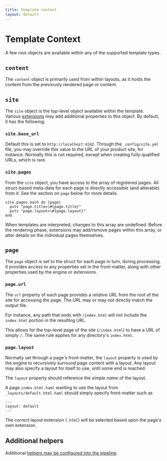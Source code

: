 ```yaml
---
title: Template context
layout: default
---
```


<div class="page-header">
<h1>Template Context</h1>
</div>

A few root objects are available within any of the supported template types.

## `content`

The `content` object is primarily used from within layouts, as it holds
the content from the previously rendered page or content.  

## `site`

The `site` object is the top-level object available within the template.  
Various [extensions](/extensions/) may add additional properties to this 
object.  By default, it has the following:

### `site.base_url`

Default this is set to `http://localhost:4242`.  Through the `_config/site.yml`
file, you may override this value to the URL of your product site, for instance.
Normally this is not required, except when creating fully-qualified URLs, which is
rare.

### `site.pages`

From the `site` object, you have access to the array of registered pages. All
struct-based meta-data for each page is directly accessible (and alterable)
from it.  See the section on `page` below for more details.

    site.pages.each do |page|
      puts "page.title=\#{page.title}"
      puts "page.layout=\#{page.layout}"
    end

When templates are interpreted, changes to this array are undefined.  Before the
rendering phase, extensions may add/remove pages within this array, or alter details
on the individual pages themselves.

## `page`

The `page` object is set to the struct for each page in turn, during processing.
It provides access to any properties set in the front-matter, along with
other properties used by the engine or extensions.

### `page.url`

The `url` property of each page provides a _relative_ URL from the root of the site
for accessing the page. The URL may or may not directly match the output file.

For instance, any path that ends with `/index.html` will not include the `index.html`
portion in the resulting URL.

This allows for the top-level page of the site (`/index.html`) to have a URL of simply `/`.
The same rule applies for any directory's `index.html`.

### `page.layout`

Normally set through a page's front-matter, the `layout` property is used by the 
engine to recursively surround page content with a layout.  Any layout 
may also specify a layout for itself to use, until some end is reached.

The `layout` property should reference the *simple name* of the layout.

A page `index.html.haml` wanting to use the layout from `_layouts/default.html.haml`
should simply specify front-matter such as

    ---
    layout: default
    ---

The correct layout extension (`.html`) will be selected based upon the page's
own extension.

## Additional helpers

Additional [helpers may be configured into the pipeline](/helpers/).
